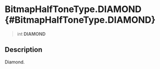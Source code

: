 BitmapHalfToneType.DIAMOND {#BitmapHalfToneType.DIAMOND}
==========================

> int **DIAMOND**

Description
-----------

Diamond.
